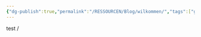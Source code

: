 ```yaml
---
{"dg-publish":true,"permalink":"/RESSOURCEN/Blog/wilkommen/","tags":["gardenEntry"]}
---
```


test
/
